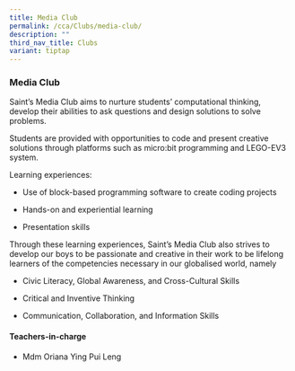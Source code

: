 ```yaml
---
title: Media Club
permalink: /cca/Clubs/media-club/
description: ""
third_nav_title: Clubs
variant: tiptap
---
```

<h3>Media Club</h3>
<p>Saint’s Media Club aims to nurture students’ computational thinking, develop
their abilities to ask questions and design solutions to solve problems.</p>
<p>Students are provided with opportunities to code and present creative
solutions through platforms such as micro:bit programming and LEGO-EV3
system.</p>
<p>Learning experiences:</p>
<ul>
<li>
<p>Use of block-based programming software to create coding projects</p>
</li>
<li>
<p>Hands-on and experiential learning</p>
</li>
<li>
<p>Presentation skills</p>
</li>
</ul>
<p>Through these learning experiences, Saint’s Media Club also strives to
develop our boys to be passionate and creative in their work to be lifelong
learners of the competencies necessary in our globalised world, namely</p>
<ul>
<li>
<p>Civic Literacy, Global Awareness, and Cross-Cultural Skills</p>
</li>
<li>
<p>Critical and Inventive Thinking</p>
</li>
<li>
<p>Communication, Collaboration, and Information Skills</p>
</li>
</ul>
<h4>Teachers-in-charge</h4>
<p></p>
<ul data-tight="true" class="tight">
<li>
<p>Mdm Oriana Ying Pui Leng</p>
</li>
</ul>
<p></p>